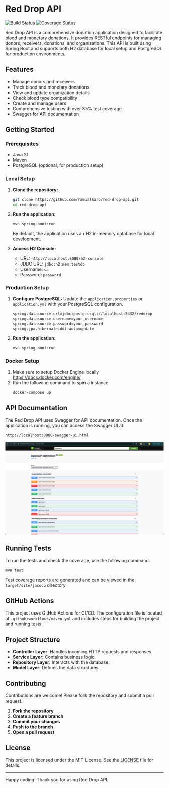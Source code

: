 # Red Drop API

[![Build Status](https://github.com/ramialkaro/red-drop-api/actions/workflows/maven.yml/badge.svg)](https://github.com/ramialkaro/red-drop-api/actions)
[![Coverage Status](https://coveralls.io/repos/github/ramialkaro/red-drop-api/badge.svg?branch=main)](https://coveralls.io/github/ramialkaro/red-drop-api?branch=main)

Red Drop API is a comprehensive donation application designed to facilitate blood and monetary donations. It provides RESTful endpoints for managing donors, receivers, donations, and organizations. This API is built using Spring Boot and supports both H2 database for local setup and PostgreSQL for production environments.

## Features

- Manage donors and receivers
- Track blood and monetary donations
- View and update organization details
- Check blood type compatibility
- Create and manage users
- Comprehensive testing with over 85% test coverage
- Swagger for API documentation

## Getting Started

### Prerequisites

- Java 21
- Maven
- PostgreSQL (optional, for production setup)

### Local Setup

1. **Clone the repository:**

   ```bash
   git clone https://github.com/ramialkaro/red-drop-api.git
   cd red-drop-api
   ```

2. **Run the application:**

   ```bash
   mvn spring-boot:run
   ```

   By default, the application uses an H2 in-memory database for local development.

3. **Access H2 Console:**
   - URL: `http://localhost:8080/h2-console`
   - JDBC URL: `jdbc:h2:mem:testdb`
   - Username: `sa`
   - Password: `password`

### Production Setup

1. **Configure PostgreSQL:**
   Update the `application.properties` or `application.yml` with your PostgreSQL configuration.

   ```properties
   spring.datasource.url=jdbc:postgresql://localhost:5432/reddrop
   spring.datasource.username=your_username
   spring.datasource.password=your_password
   spring.jpa.hibernate.ddl-auto=update
   ```

2. **Run the application:**
   ```bash
   mvn spring-boot:run
   ```

### Docker Setup

1. Make sure to setup Docker Engine locally https://docs.docker.com/engine/
2. Run the following command to spin a instance
   ```bash
   docker-compose up
   ```

## API Documentation

The Red Drop API uses Swagger for API documentation. Once the application is running, you can access the Swagger UI at:

```
http://localhost:8080/swagger-ui.html
```

![Swagger UI](swagger.png)

## Running Tests

To run the tests and check the coverage, use the following command:

```bash
mvn test
```

Test coverage reports are generated and can be viewed in the `target/site/jacoco` directory.

## GitHub Actions

This project uses GitHub Actions for CI/CD. The configuration file is located at `.github/workflows/maven.yml` and includes steps for building the project and running tests.

## Project Structure

- **Controller Layer:** Handles incoming HTTP requests and responses.
- **Service Layer:** Contains business logic.
- **Repository Layer:** Interacts with the database.
- **Model Layer:** Defines the data structures.

## Contributing

Contributions are welcome! Please fork the repository and submit a pull request.

1. **Fork the repository**
2. **Create a feature branch**
3. **Commit your changes**
4. **Push to the branch**
5. **Open a pull request**

## License

This project is licensed under the MIT License. See the [LICENSE](LICENSE) file for details.

---

Happy coding! Thank you for using Red Drop API.

